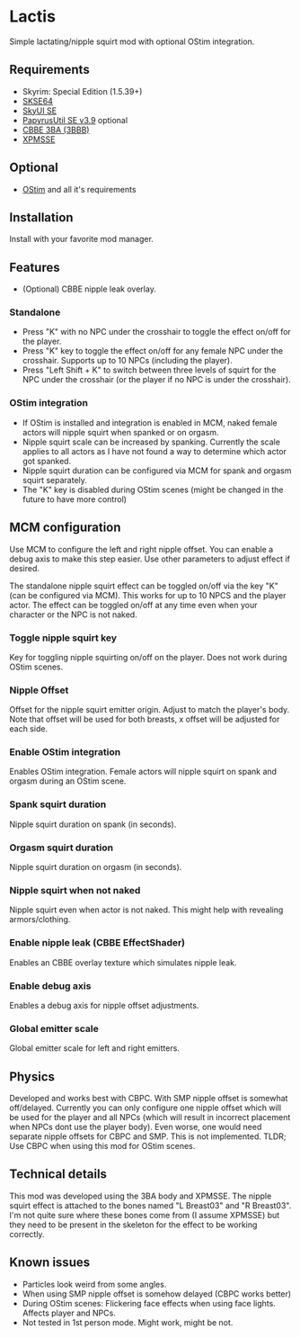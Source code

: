 # Lactis
Simple lactating/nipple squirt mod with optional OStim integration.

## Requirements
+ Skyrim: Special Edition (1.5.39+)
+ [SKSE64](https://skse.silverlock.org/) 
+ [SkyUI SE](https://www.nexusmods.com/skyrimspecialedition/mods/12604)
+ [PapyrusUtil SE v3.9](https://www.nexusmods.com/skyrimspecialedition/mods/13048?tab=files) optional
+ [CBBE 3BA (3BBB)](https://www.nexusmods.com/skyrimspecialedition/mods/30174)
+ [XPMSSE](https://www.nexusmods.com/skyrimspecialedition/mods/1988?tab=files)

## Optional

+ [OStim](https://www.nexusmods.com/skyrimspecialedition/mods/40725) and all it's requirements

## Installation
Install with your favorite mod manager. 

## Features

+ (Optional) CBBE nipple leak overlay. 

### Standalone
+ Press "K" with no NPC under the crosshair to toggle the effect on/off for the player.
+ Press "K" key to toggle the effect on/off for any female NPC under the crosshair. Supports up to 10 NPCs (including the player).
+ Press "Left Shift + K" to switch between three levels of squirt for the NPC under the crosshair (or the player if no NPC is under the crosshair).

### OStim integration
+ If OStim is installed and integration is enabled in MCM, naked female actors will nipple squirt when spanked or on orgasm.
+ Nipple squirt scale can be increased by spanking. Currently the scale applies to all actors as I have not found a way to determine which actor got spanked.
+ Nipple squirt duration can be configured via MCM for spank and orgasm squirt separately.
+ The "K" key is disabled during OStim scenes (might be changed in the future to have more control)


## MCM configuration
Use MCM to configure the left and right nipple offset. You can enable a debug axis to make this step easier.
Use other parameters to adjust effect if desired.

The standalone nipple squirt effect can be toggled on/off via the key "K" (can be configured via MCM). This works for up to 10 NPCS and the player actor. The effect can be toggled on/off at any time even when your character or the NPC is not naked.

### Toggle nipple squirt key
Key for toggling nipple squirting on/off on the player. Does not work during OStim scenes.

### Nipple Offset
Offset for the nipple squirt emitter origin. Adjust to match the player's body. Note that offset will be used for both breasts, x offset will be adjusted for each side.

### Enable OStim integration
Enables OStim integration. Female actors will nipple squirt on spank and orgasm during an OStim scene.

### Spank squirt duration
Nipple squirt duration on spank (in seconds).

### Orgasm squirt duration
Nipple squirt duration on orgasm (in seconds).

### Nipple squirt when not naked
Nipple squirt even when actor is not naked. This might help with revealing armors/clothing.

### Enable nipple leak (CBBE EffectShader)
Enables an CBBE overlay texture which simulates nipple leak.

### Enable debug axis
Enables a debug axis for nipple offset adjustments.

### Global emitter scale
Global emitter scale for left and right emitters.

## Physics
Developed and works best with CBPC. With SMP nipple offset is somewhat off/delayed.
Currently you can only configure one nipple offset which will be used for the player and all NPCs (which will result in incorrect placement when NPCs dont use the player body). Even worse, one would need separate nipple offsets for CBPC and SMP. This is not implemented. 
TLDR; 
Use CBPC when using this mod for OStim scenes.

## Technical details
This mod was developed using the 3BA body and XPMSSE. The nipple squirt effect is attached to the bones named "L Breast03" and "R Breast03". I'm not quite sure where these bones come from (I assume XPMSSE) but they need to be present in the skeleton for the effect to be working correctly.

## Known issues
+ Particles look weird from some angles.
+ When using SMP nipple offset is somehow delayed (CBPC works better)
+ During OStim scenes: Flickering face effects when using face lights. Affects player and NPCs.
+ Not tested in 1st person mode. Might work, might be not.